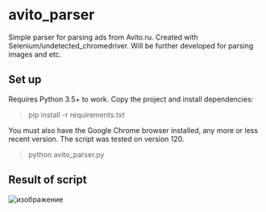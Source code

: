 # avito_parser
Simple parser for parsing ads from Avito.ru. 
Created with Selenium/undetected_chromedriver. Will be further developed for parsing images and etc.

## Set up

Requires Python 3.5+ to work. Copy the project and install dependencies:

> pip install -r requirements.txt

You must also have the Google Chrome browser installed, any more or less recent version. The script was tested on version 120.

> python avito_parser.py

## Result of script

![изображение](https://github.com/IsaShakh/avito_parser/assets/57360844/98a6b482-8f70-41a9-9d48-0ca8a9162115)


